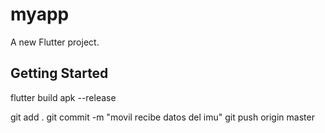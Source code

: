 # myapp

A new Flutter project.

## Getting Started

flutter build apk --release


git add .
git commit -m "movil recibe datos del imu"
git push origin master